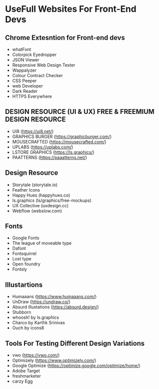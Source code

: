 # UseFull Websites For Front-End Devs


## Chrome Extesntion for Front-end devs

 - whatFont 
 - Colorpick Eyedropper
 - JSON Viewer
 - Responsive Web Design Tester
 - Wappalyzer
 - Colour Contract Checker
 - CSS Peeper
 - web Developer
 - Dark Reader 
 - HTTPS Everywhere


## DESIGN RESOURCE (UI & UX) FREE & FREEMIUM DESIGN RESOURCE

- UI8 (https://ui8.net/)
- GRAPHICS BURGER (https://graphicburger.com/)
- MOUSECRAFTED (https://mousecrafted.com/)
- UPLABS (https://uplabs.com/)
- LSTORE GRAPHICS (https://ls.graphics/)
- PAATTERNS (https://paaatterns.net/)

## Design Resource

 - Storytale (storytale.io)
 - Feather Icons
 - Happy Hues (happyhues.co)
 - ls.graphics (ls/graphics/free-mockups)
 - UX Collective (uxdesign.cc)
 - Webflow (webslow.com)


## Fonts

 - Google Fonts
 - The league of moveable type
 - Dafont
 - Fontsquirrel
 - Lost type
 - Open foundry
 - Fontsly
 
## Illustartions 

- Humaaans (https://www.humaaans.com/)
- UnDraw (https://undraw.co/)
- Absurd illustations (https://absurd.design/)
- Stubborn
- whoosh! by ls.graphics
- Charco by Karthk Srinivas
- Ouch by icons8
 
## Tools For Testing Different Design Variations

- vwo (https://vwo.com/)
- Optimizely (https://www.optimizely.com/)
- Google Optimize (https://optimize.google.com/optimize/home/)
- Adobe Target 
- freshmarketer
- carzy Egg
 



